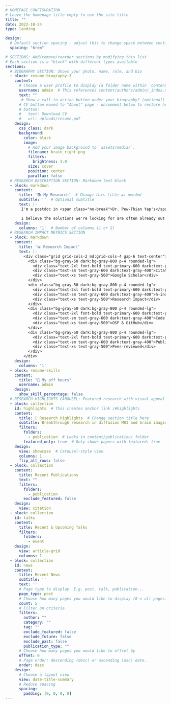 ```yaml
---
# HOMEPAGE CONFIGURATION
# Leave the homepage title empty to use the site title
title: ""
date: 2022-10-24
type: landing

design:
  # Default section spacing - adjust this to change space between sections
  spacing: "6rem"

# SECTIONS: Add/remove/reorder sections by modifying this list
# Each section is a "block" with different types available
sections:
  # BIOGRAPHY SECTION: Shows your photo, name, role, and bio
  - block: resume-biography-3
    content:
      # Choose a user profile to display (a folder name within `content/authors/`)
      username: admin  # This references content/authors/admin/_index.md
      text: ""
       # Show a call-to-action button under your biography? (optional)
      # CV button moved to "About" page - uncomment below to restore here
      # button:
      #   text: Download CV
      #   url: uploads/resume.pdf
    design:
      css_class: dark
      background:
        color: black
        image:
          # Add your image background to `assets/media/`.
          filename: brain_right.png
          filters:
            brightness: 1.0
          size: cover
          position: center
          parallax: false
  # RESEARCH DESCRIPTION SECTION: Markdown text block
  - block: markdown
    content:
      title: '📚 My Research'  # Change this title as needed
      subtitle: ''  # Optional subtitle
      text: |-
       I'm a postdoc in <span class="no-break">Dr. Pew-Thian Yap's</span> lab at UNC-Chapel Hill, where I build tools to better understand how the brain changes over time — through development, aging, and disease. I'm especially focused on creating normative brain charts, like the height and weight charts used in pediatric care, to help spot when something's not quite right. At the heart of it, I'm driven by a simple goal - to turn brain scans into practical tools that make healthcare better — so no child is left behind just because we didn't see the signs soon enough.

       I believe the solutions we're looking for are often already out there — scattered among us. You might hold the key to a problem I'm working on, and I might have insight into yours. Let's connect and find out together. 😃 [📧](mailto:kmhuynh@med.unc.edu)
    design:
      columns: '1'  # Number of columns (1 or 2)
  # RESEARCH IMPACT METRICS SECTION
  - block: markdown
    content:
      title: '📊 Research Impact'
      text: |-
        <div class="grid grid-cols-2 md:grid-cols-4 gap-6 text-center">
          <div class="bg-gray-50 dark:bg-gray-800 p-4 rounded-lg">
            <div class="text-2xl font-bold text-primary-600 dark:text-primary-400">185+</div>
            <div class="text-sm text-gray-600 dark:text-gray-400">Citations</div>
            <div class="text-xs text-gray-500">Google Scholar</div>
          </div>
          <div class="bg-gray-50 dark:bg-gray-800 p-4 rounded-lg">
            <div class="text-2xl font-bold text-primary-600 dark:text-primary-400">8</div>
            <div class="text-sm text-gray-600 dark:text-gray-400">h-index</div>
            <div class="text-xs text-gray-500">Research Impact</div>
          </div>
          <div class="bg-gray-50 dark:bg-gray-800 p-4 rounded-lg">
            <div class="text-2xl font-bold text-primary-600 dark:text-primary-400">1.2K+</div>
            <div class="text-sm text-gray-600 dark:text-gray-400">Code Downloads</div>
            <div class="text-xs text-gray-500">OSF & GitHub</div>
          </div>
          <div class="bg-gray-50 dark:bg-gray-800 p-4 rounded-lg">
            <div class="text-2xl font-bold text-primary-600 dark:text-primary-400">15+</div>
            <div class="text-sm text-gray-600 dark:text-gray-400">Publications</div>
            <div class="text-xs text-gray-500">Peer-reviewed</div>
          </div>
        </div>
    design:
      columns: '1'
  - block: resume-skills
    content:
      title: "🎒 My off hours"
      username: admin
    design:
      show_skill_percentage: false
  # RESEARCH HIGHLIGHTS CAROUSEL: Featured research with visual appeal
  - block: collection
    id: highlights  # This creates anchor link /#highlights
    content:
      title: 🔬 Research Highlights  # Change section title here
      subtitle: Breakthrough research in diffusion MRI and brain imaging
      filters:
        folders:
          - publication  # Looks in content/publication/ folder
        featured_only: true  # Only shows papers with featured: true
    design:
      view: showcase  # Carousel-style view
      columns: 1
      flip_alt_rows: false
  - block: collection
    content:
      title: Recent Publications
      text: ""
      filters:
        folders:
          - publication
        exclude_featured: false
    design:
      view: citation
  - block: collection
    id: talks
    content:
      title: Recent & Upcoming Talks
      filters:
        folders:
          - event
    design:
      view: article-grid
      columns: 1
  - block: collection
    id: news
    content:
      title: Recent News
      subtitle: ''
      text: ''
      # Page type to display. E.g. post, talk, publication...
      page_type: post
      # Choose how many pages you would like to display (0 = all pages)
      count: 5
      # Filter on criteria
      filters:
        author: ""
        category: ""
        tag: ""
        exclude_featured: false
        exclude_future: false
        exclude_past: false
        publication_type: ""
      # Choose how many pages you would like to offset by
      offset: 0
      # Page order: descending (desc) or ascending (asc) date.
      order: desc
    design:
      # Choose a layout view
      view: date-title-summary
      # Reduce spacing
      spacing:
        padding: [0, 0, 0, 0]
---
```

